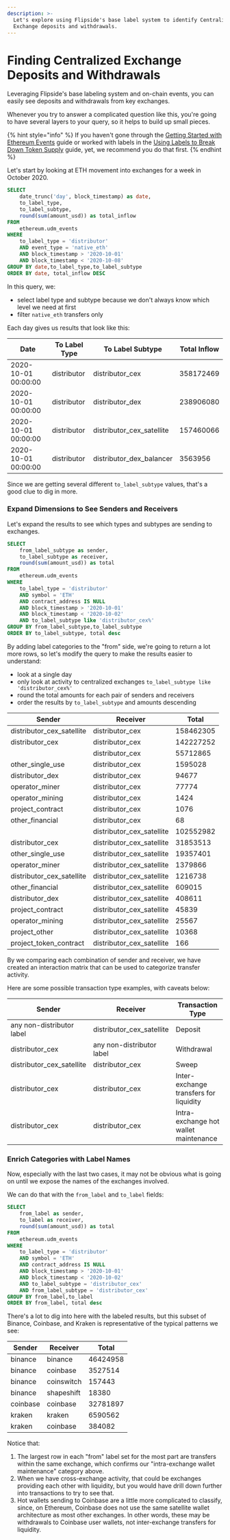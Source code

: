 ```yaml
---
description: >-
  Let's explore using Flipside's base label system to identify Centralized
  Exchange deposits and withdrawals.
---
```


# Finding Centralized Exchange Deposits and Withdrawals



Leveraging Flipside's base labeling system and on-chain events, you can easily see deposits and withdrawals from key exchanges.

Whenever you try to answer a complicated question like this, you're going to have several layers to your query, so it helps to build up small pieces.

{% hint style="info" %}
If you haven't gone through the [Getting Started with Ethereum Events](https://app.gitbook.com/getting-started-with-ethereum-events) guide or worked with labels in the [Using Labels to Break Down Token Supply](using-labels-to-break-down-token-supply.md) guide, yet, we recommend you do that first.
{% endhint %}

Let's start by looking at ETH movement into exchanges for a week in October 2020.

```sql
SELECT
    date_trunc('day', block_timestamp) as date,
    to_label_type,
    to_label_subtype,
    round(sum(amount_usd)) as total_inflow
FROM
    ethereum.udm_events
WHERE
    to_label_type = 'distributor'
    AND event_type = 'native_eth'
    AND block_timestamp > '2020-10-01'
    AND block_timestamp < '2020-10-08'
GROUP BY date,to_label_type,to_label_subtype
ORDER BY date, total_inflow DESC
```

In this query, we:

* select label type and subtype because we don't always know which level we need at first
* filter `native_eth` transfers only

Each day gives us results that look like this:

| Date                | To Label Type | To Label Subtype            | Total Inflow |
| ------------------- | ------------- | --------------------------- | ------------ |
| 2020-10-01 00:00:00 | distributor   | distributor\_cex            | 358172469    |
| 2020-10-01 00:00:00 | distributor   | distributor\_dex            | 238906080    |
| 2020-10-01 00:00:00 | distributor   | distributor\_cex\_satellite | 157460066    |
| 2020-10-01 00:00:00 | distributor   | distributor\_dex\_balancer  | 3563956      |

Since we are getting several different `to_label_subtype` values, that's a good clue to dig in more.

### Expand Dimensions to See Senders and Receivers

Let's expand the results to see which types and subtypes are sending to exchanges.

```sql
SELECT
    from_label_subtype as sender,
    to_label_subtype as receiver,
    round(sum(amount_usd)) as total
FROM
    ethereum.udm_events
WHERE
    to_label_type = 'distributor'
    AND symbol = 'ETH'
    AND contract_address IS NULL
    AND block_timestamp > '2020-10-01'
    AND block_timestamp < '2020-10-02'
    AND to_label_subtype like 'distributor_cex%'
GROUP BY from_label_subtype,to_label_subtype
ORDER BY to_label_subtype, total desc
```

By adding label categories to the "from" side, we're going to return a lot more rows, so let's modify the query to make the results easier to understand:

* look at a single day
* only look at activity to centralized exchanges `to_label_subtype like 'distributor_cex%'`
* round the total amounts for each pair of senders and receivers
* order the results by `to_label_subtype` and amounts descending

| Sender                      | Receiver                    | Total     |
| --------------------------- | --------------------------- | --------- |
| distributor\_cex\_satellite | distributor\_cex            | 158462305 |
| distributor\_cex            | distributor\_cex            | 142227252 |
|                             | distributor\_cex            | 55712865  |
| other\_single\_use          | distributor\_cex            | 1595028   |
| distributor\_dex            | distributor\_cex            | 94677     |
| operator\_miner             | distributor\_cex            | 77774     |
| operator\_mining            | distributor\_cex            | 1424      |
| project\_contract           | distributor\_cex            | 1076      |
| other\_financial            | distributor\_cex            | 68        |
|                             | distributor\_cex\_satellite | 102552982 |
| distributor\_cex            | distributor\_cex\_satellite | 31853513  |
| other\_single\_use          | distributor\_cex\_satellite | 19357401  |
| operator\_miner             | distributor\_cex\_satellite | 1379866   |
| distributor\_cex\_satellite | distributor\_cex\_satellite | 1216738   |
| other\_financial            | distributor\_cex\_satellite | 609015    |
| distributor\_dex            | distributor\_cex\_satellite | 408611    |
| project\_contract           | distributor\_cex\_satellite | 45839     |
| operator\_mining            | distributor\_cex\_satellite | 25567     |
| project\_other              | distributor\_cex\_satellite | 10368     |
| project\_token\_contract    | distributor\_cex\_satellite | 166       |

By we comparing each combination of sender and receiver, we have created an interaction matrix that can be used to categorize transfer activity.

Here are some possible transaction type examples, with caveats below:

| Sender                      | Receiver                    | Transaction Type                       |
| --------------------------- | --------------------------- | -------------------------------------- |
| any non-distributor label   | distributor\_cex\_satellite | Deposit                                |
| distributor\_cex            | any non-distributor label   | Withdrawal                             |
| distributor\_cex\_satellite | distributor\_cex            | Sweep                                  |
| distributor\_cex            | distributor\_cex            | Inter-exchange transfers for liquidity |
| distributor\_cex            | distributor\_cex            | Intra-exchange hot wallet maintenance  |

### Enrich Categories with Label Names

Now, especially with the last two cases, it may not be obvious what is going on until we expose the names of the exchanges involved.

We can do that with the `from_label` and `to_label` fields:

```sql
SELECT
    from_label as sender,
    to_label as receiver,
    round(sum(amount_usd)) as total
FROM
    ethereum.udm_events
WHERE
    to_label_type = 'distributor'
    AND symbol = 'ETH'
    AND contract_address IS NULL
    AND block_timestamp > '2020-10-01'
    AND block_timestamp < '2020-10-02'
    AND to_label_subtype = 'distributor_cex'
    AND from_label_subtype = 'distributor_cex'
GROUP BY from_label,to_label
ORDER BY from_label, total desc
```

There's a lot to dig into here with the labeled results, but this subset of Binance, Coinbase, and Kraken is representative of the typical patterns we see:

| Sender   | Receiver   | Total    |
| -------- | ---------- | -------- |
| binance  | binance    | 46424958 |
| binance  | coinbase   | 3527514  |
| binance  | coinswitch | 157443   |
| binance  | shapeshift | 18380    |
| coinbase | coinbase   | 32781897 |
| kraken   | kraken     | 6590562  |
| kraken   | coinbase   | 384082   |

Notice that:

1. The largest row in each "from" label set for the most part are transfers within the same exchange, which confirms our "intra-exchange wallet maintenance" category above.
2. When we have cross-exchange activity, that could be exchanges providing each other with liquidity, but you would have drill down further into transactions to try to see that.
3. Hot wallets sending to Coinbase are a little more complicated to classify, since, on Ethereum, Coinbase does not use the same satellite wallet architecture as most other exchanges. In other words, these may be withdrawals to Coinbase user wallets, not inter-exchange transfers for liquidity.
